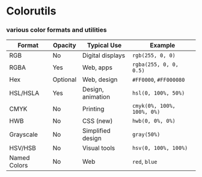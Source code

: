 # Colorutils

### various color formats and utilities

| Format       | Opacity  | Typical Use       | Example                    |
| ------------ | -------- | ----------------- | -------------------------- |
| RGB          | No       | Digital displays  | `rgb(255, 0, 0)`           |
| RGBA         | Yes      | Web, apps         | `rgba(255, 0, 0, 0.5)`     |
| Hex          | Optional | Web, design       | `#FF0000`, `#FF000080`     |
| HSL/HSLA     | Yes      | Design, animation | `hsl(0, 100%, 50%)`        |
| CMYK         | No       | Printing          | `cmyk(0%, 100%, 100%, 0%)` |
| HWB          | No       | CSS (new)         | `hwb(0, 0%, 0%)`           |
| Grayscale    | No       | Simplified design | `gray(50%)`                |
| HSV/HSB      | No       | Visual tools      | `hsv(0, 100%, 100%)`       |
| Named Colors | No       | Web               | `red`, `blue`              |
